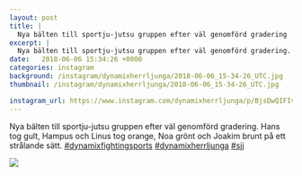```yaml
---
layout: post
title: |
  Nya bälten till sportju-jutsu gruppen efter väl genomförd gradering
excerpt: |
  Nya bälten till sportju-jutsu gruppen efter väl genomförd gradering. Hans tog gult, Hampus och Linus tog orange, Noa grönt och Joakim brunt på ett strålande sätt.   
date:   2018-06-06 15:34:26 +0000
categories: instagram
background: /instagram/dynamixherrljunga/2018-06-06_15-34-26_UTC.jpg
thumbnail: /instagram/dynamixherrljunga/2018-06-06_15-34-26_UTC.jpg

instagram_url: https://www.instagram.com/dynamixherrljunga/p/BjsDwQIFIvF
---
```

Nya bälten till sportju-jutsu gruppen efter väl genomförd gradering. Hans tog gult, Hampus och Linus tog orange, Noa grönt och Joakim brunt på ett strålande sätt. [#dynamixfightingsports](https://www.instagram.com/explore/tags/dynamixfightingsports/) [#dynamixherrljunga](https://www.instagram.com/explore/tags/dynamixherrljunga/) [#sjj](https://www.instagram.com/explore/tags/sjj/)



<img src='/www-dynamix-herrljunga/instagram/dynamixherrljunga/2018-06-06_15-34-26_UTC.jpg' class='img-fluid' />
